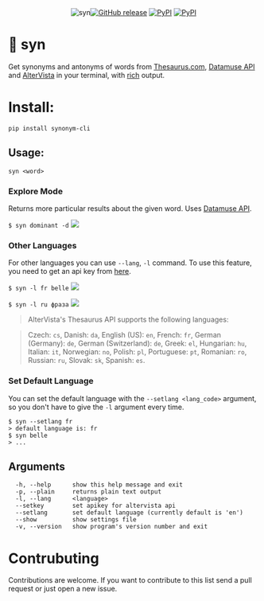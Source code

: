 <div align="center"><img src="https://user-images.githubusercontent.com/16024979/162848437-8da9d5d4-a234-44d3-94d8-048f92b015a6.png" alt="syn"><a alt="Github" href="https://github.com/agmmnn/syn"><img alt="GitHub release" src="https://img.shields.io/github/v/release/agmmnn/syn"></a> <a href="https://pypi.org/project/synonym-cli/"><img alt="PyPI" src="https://img.shields.io/pypi/v/synonym-cli"></a> <a href="https://pepy.tech/project/synonym-cli"><img alt="PyPI" src="https://pepy.tech/badge/synonym-cli"></a></div>

# 🌾 syn

Get synonyms and antonyms of words from [Thesaurus.com](https://www.thesaurus.com/), [Datamuse API](https://www.datamuse.com/api/) and [AlterVista](https://thesaurus.altervista.org/) in your terminal, with [rich](https://github.com/Textualize/rich) output.

# Install:

```
pip install synonym-cli
```

## Usage:

```
syn <word>
```

### Explore Mode

Returns more particular results about the given word. Uses [Datamuse API](https://www.datamuse.com/api/).

`$ syn dominant -d`
![](https://user-images.githubusercontent.com/16024979/209148078-309ba28e-dc59-459f-9035-b6d3d75b710f.png)

### Other Languages

For other languages you can use `--lang`, `-l` command. To use this feature, you need to get an api key from [here](https://thesaurus.altervista.org/openapi).

`$ syn -l fr belle`
![](https://user-images.githubusercontent.com/16024979/209144768-0cde6709-65d9-4142-9eae-bb4bc38e4a13.png)

`$ syn -l ru фраза`
![](https://user-images.githubusercontent.com/16024979/209144765-abca9b54-5495-4295-98f7-15acdbde7623.png)

> AlterVista's Thesaurus API supports the following languages:

> Czech: `cs`, Danish: `da`, English (US): `en`, French: `fr`, German (Germany): `de`, German (Switzerland): `de`, Greek: `el`, Hungarian: `hu`, Italian: `it`, Norwegian: `no`, Polish: `pl`, Portuguese: `pt`, Romanian: `ro`, Russian: `ru`, Slovak: `sk`, Spanish: `es`.

### Set Default Language

You can set the default language with the `--setlang <lang_code>` argument, so you don't have to give the `-l` argument every time.

```
$ syn --setlang fr
> default language is: fr
$ syn belle
> ...
```

## Arguments

```
  -h, --help      show this help message and exit
  -p, --plain     returns plain text output
  -l, --lang      <language>
  --setkey        set apikey for altervista api
  --setlang       set default language (currently default is 'en')
  --show          show settings file
  -v, --version   show program's version number and exit
```

# Contrubuting

Contributions are welcome. If you want to contribute to this list send a pull request or just open a new issue.
